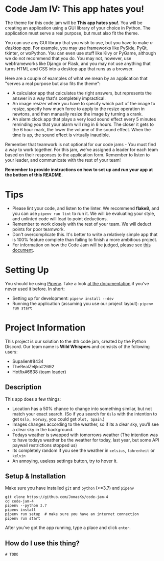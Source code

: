 # Code Jam IV: This app hates you!

The theme for this code jam will be **This app hates you!**. You will be creating an application using a GUI library of your choice in Python. The application must serve a real purpose, but must also fit the theme.

You can use any GUI library that you wish to use, but you have to make _a desktop app_. For example, you may use frameworks like PySide, PyQt, tkinter, or wxPython. You can even use stuff like Kivy or PyGame, although we do not recommend that you do. You may not, however, use webframeworks like Django or Flask, and you may not use anything that turns HTML and CSS into a desktop app that runs as a browser. 

Here are a couple of examples of what we mean by an application that "serves a real purpose but also fits the theme":
* A calculator app that calculates the right answers, but represents the answer in a way that's completely impractical.
* An image resizer where you have to specify which part of the image to resize, specify how much force to apply to the resize operation in newtons, and then manually resize the image by turning a crank.
* An alarm clock app that plays a very loud sound effect every 5 minutes reminding you that your alarm will ring in 6 hours. The closer it gets to the 6 hour mark, the lower the volume of the sound effect. When the time is up, the sound effect is virtually inaudible.

Remember that teamwork is not optional for our code jams - You must find a way to work together. For this jam, we've assigned a leader for each team based on their responses to the application form. Remember to listen to your leader, and communicate with the rest of your team! 

**Remember to provide instructions on how to set up and run your app at the bottom of this README**.

# Tips

* Please lint your code, and listen to the linter. We recommend **flake8**, and you can use `pipenv run lint` to run it. We will be evaluating your style, and unlinted code will lead to point deductions.
* Remember to work closely with the rest of your team. We will deduct points for poor teamwork.
* Don't overcomplicate this. It's better to write a relatively simple app that is 100% feature complete than failing to finish a more ambitious project.
* For information on how the Code Jam will be judged, please see [this document](https://wiki.pythondiscord.com/wiki/jams/judging).

# Setting Up

You should be using [Pipenv](https://pipenv.readthedocs.io/en/latest/). Take a look 
[at the documentation](https://pipenv.readthedocs.io/en/latest/) if you've never used it before. In short:

* Setting up for development: `pipenv install --dev`
* Running the application (assuming you use our project layout): `pipenv run start`

# Project Information

This project is our solution to the 4th code jam, created by the Python Discord. 
Our team name is **Wild Whispers** and consists of the following users:
*  Supalien#8434
*  TheRealZeljko#2692
*  Hotfix#6638 (team leader)


## Description

This app does a few things:
*  Location has a 50% chance to change into something similar, but not match your exact search. 
(So if you search for `Oslo` with the intention to get `Oslo, Norway`, you could get `Olot, Spain`.)
*  Images changes according to the weather, so if its a clear sky, you'll see a clear sky in the background. 
*  Todays weather is swapped with tomorrows weather (The intention was to have todays weather be the weather for today, last year, but some API paywall restrictions stopped us)
*  Its completely random if you see the weather in `celsius`, `fahrenheit` or `kelvin`
*  An annoying, useless settings button, try to hover it.

## Setup & Installation

Make sure you have installed `git` and `python` (>=3.7) and `pipenv`
```shell
git clone https://github.com/JonasKs/code-jam-4 
cd code-jam-4
pipenv --python 3.7
pipenv install
pipenv run setup  # make sure you have an internet connection
pipenv run start
```
After you've got the app running, type a place and click `enter`. 

## How do I use this thing?

`# TODO`
